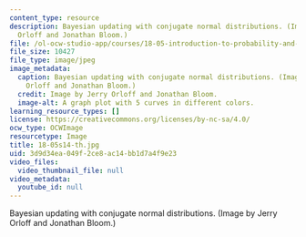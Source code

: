 ```yaml
---
content_type: resource
description: Bayesian updating with conjugate normal distributions. (Image by Jerry
  Orloff and Jonathan Bloom.)
file: /ol-ocw-studio-app/courses/18-05-introduction-to-probability-and-statistics-spring-2014/3d9d34ea049f2ce8ac14bb1d7a4f9e23_18-05s14-th.jpg
file_size: 10427
file_type: image/jpeg
image_metadata:
  caption: Bayesian updating with conjugate normal distributions. (Image by Jerry
    Orloff and Jonathan Bloom.)
  credit: Image by Jerry Orloff and Jonathan Bloom.
  image-alt: A graph plot with 5 curves in different colors.
learning_resource_types: []
license: https://creativecommons.org/licenses/by-nc-sa/4.0/
ocw_type: OCWImage
resourcetype: Image
title: 18-05s14-th.jpg
uid: 3d9d34ea-049f-2ce8-ac14-bb1d7a4f9e23
video_files:
  video_thumbnail_file: null
video_metadata:
  youtube_id: null
---
```

Bayesian updating with conjugate normal distributions. (Image by Jerry Orloff and Jonathan Bloom.)
